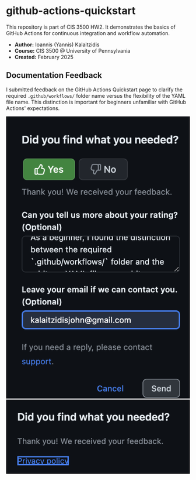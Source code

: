 # github-actions-quickstart

This repository is part of CIS 3500 HW2. It demonstrates the basics of GitHub Actions for continuous integration and workflow automation.

- **Author:** Ioannis (Yannis) Kalaitzidis
- **Course:** CIS 3500 @ University of Pennsylvania  
- **Created:** February 2025


## Documentation Feedback

I submitted feedback on the GitHub Actions Quickstart page to clarify the required `.github/workflows/` folder name versus the flexibility of the YAML file name. This distinction is important for beginners unfamiliar with GitHub Actions' expectations.

![Feedback screenshot](FEEDBACK-1.png)
![Feedback confirmation](FEEDBACK-2.png)

